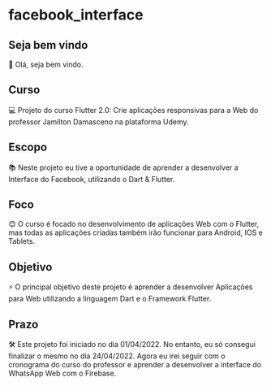 # facebook_interface

## Seja bem vindo

👋 Olá, seja bem vindo.

## Curso

💻 Projeto do curso Flutter 2.0: Crie aplicações responsivas para a Web do professor Jamilton Damasceno na plataforma Udemy.

## Escopo

📚 Neste projeto eu tive a oportunidade de aprender a desenvolver a Interface do Facebook, utilizando o Dart & Flutter.

## Foco

😊 O curso é focado no desenvolvimento de aplicações Web com o Flutter, mas todas as aplicações criadas também irão funcionar para Android, IOS e Tablets.

## Objetivo

⚡ O principal objetivo deste projeto é aprender a desenvolver Aplicações para Web utilizando a linguagem Dart e o Framework Flutter.

## Prazo

🛠 Este projeto foi iniciado no dia 01/04/2022. No entanto, eu só consegui finalizar o mesmo no dia 24/04/2022. Agora eu irei seguir com o cronograma do curso do professor e aprender a desenvolver a interface do WhatsApp Web com o Firebase.
